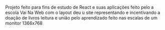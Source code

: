 Projeto feito para fins de estudo de React e suas aplicações feito pelo a escola Vai Na Web com o layout deu u site representando e incentivando a doação de livros leitura e união pelo aprendizado feito nas escalas de um monitor 1366x768 